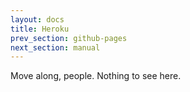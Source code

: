 ```yaml
---
layout: docs
title: Heroku
prev_section: github-pages
next_section: manual
---
```


Move along, people. Nothing to see here.
